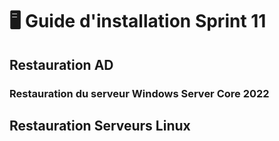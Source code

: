 # 🖥️ Guide d'installation Sprint 11

## Restauration AD

### Restauration du serveur Windows Server Core 2022

## Restauration Serveurs Linux
